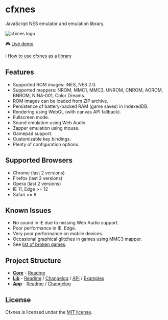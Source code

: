 # cfxnes

JavaScript NES emulator and emulation library.

![cfxnes logo](logo.png)

:video_game: [Live demo](https://cfxnes.herokuapp.com)

:information_source: [How to use cfxnes as a library](lib)

## Features

- Supported ROM images: iNES, NES 2.0.
- Supported mappers: NROM, MMC1, MMC3, UNROM, CNROM, AOROM, BNROM,
  NINA-001, Color Dreams.
- ROM images can be loaded from ZIP archive.
- Persistence of battery-backed RAM (game saves) in IndexedDB.
- Rendering using WebGL (with canvas API fallback).
- Fullscreen mode.
- Sound emulation using Web Audio.
- Zapper emulation using mouse.
- Gamepad support.
- Customizable key bindings.
- Plenty of configuration options.

## Supported Browsers

- Chrome (last 2 versions)
- Firefox (last 2 versions)
- Opera (last 2 versions)
- IE 11, Edge >= 12
- Safari >= 9

## Known Issues

- No sound in IE due to missing Web Audio support.
- Poor performance in IE, Edge.
- Very poor performance on mobile devices.
- Occasional graphical glitches in games using MMC3 mapper.
- See [list of broken games](broken-games.md).

## Project Structure

- **[Core](core)** - [Readme](core/README.md)
- **[Lib](lib)** - [Readme](lib/README.md)
                 / [Changelog](lib/CHANGELOG.md)
                 / [API](lib/API.md)
                 / [Examples](lib/examples)
- **[App](app)** - [Readme](app/README.md)
                 / [Changelog](app/CHANGELOG.md)

## License

Cfxnes is licensed under the [MIT license](LICENSE.md).
